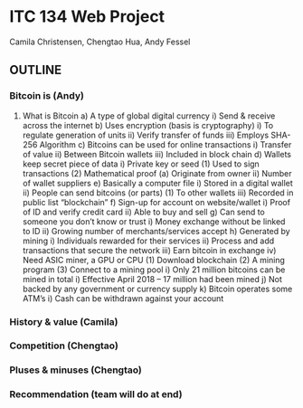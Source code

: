 # ITC 134 Web Project
Camila Christensen, Chengtao Hua, Andy Fessel

## OUTLINE
### Bitcoin is (Andy)
1)	What is Bitcoin
a)	A type of global digital currency
i)	Send & receive across the internet
b)	Uses encryption (basis is cryptography)
i)	To regulate generation of units
ii)	Verify transfer of funds
iii)	Employs SHA-256 Algorithm
c)	Bitcoins can be used for online transactions
i)	Transfer of value
ii)	Between Bitcoin wallets
iii)	Included in block chain
d)	Wallets keep secret piece of data
i)	Private key or seed
(1)	Used to sign transactions
(2)	Mathematical proof
(a)	Originate from owner
ii)	Number of wallet suppliers
e)	Basically a computer file
i)	Stored in a digital wallet
ii)	People can send bitcoins (or parts)
(1)	To other wallets
iii)	Recorded in public list “blockchain”
f)	Sign-up for account on website/wallet
i)	Proof of ID and verify credit card
ii)	Able to buy and sell
g)	Can send to someone you don’t know or trust
i)	Money exchange without be linked to ID
ii)	Growing number of merchants/services accept
h)	Generated by mining
i)	Individuals rewarded for their services
ii)	Process  and add transactions that secure the network
iii)	Earn bitcoin in exchange
iv)	Need ASIC miner, a GPU or CPU
(1)	Download blockchain 
(2)	A mining program
(3)	Connect to a mining pool
i)	Only 21 million bitcoins can be mined in total
i)	Effective April 2018 – 17 million had been mined 
j)	Not backed by any government or currency supply
k)	Bitcoin operates some ATM’s
i)	Cash can be withdrawn against your account

### History & value (Camila)
### Competition (Chengtao)
### Pluses & minuses (Chengtao)
### Recommendation (team will do at end)
